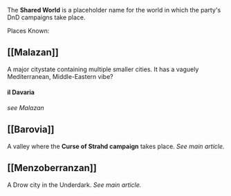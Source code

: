 The **Shared World** is a placeholder name for the world in which the party's DnD campaigns take place.

Places Known:

## [[Malazan]]
A major citystate containing multiple smaller cities. It has a vaguely Mediterranean, Middle-Eastern vibe?

#### il Davaria
*see Malazan*

## [[Barovia]]
A valley where the **Curse of Strahd campaign** takes place. *See main article.*

## [[Menzoberranzan]]
A Drow city in the Underdark. *See main article.*